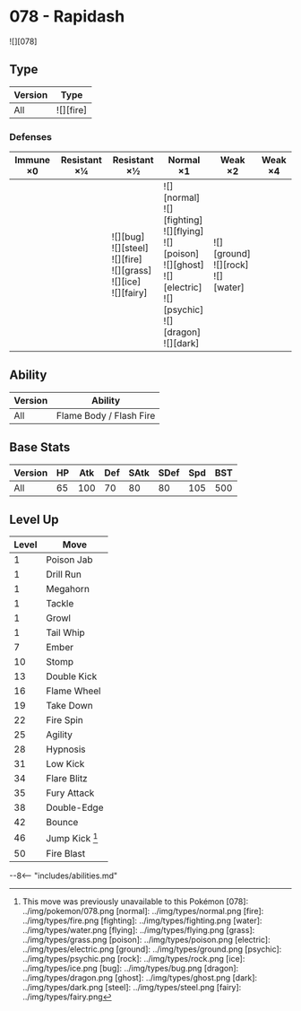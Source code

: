 # 078 - Rapidash
![][078]

## Type

Version | Type
---     | ---
All     | ![][fire]

### Defenses

Immune ×0 | Resistant ×¼ | Resistant ×½                                                                    | Normal ×1                                                                                                                                 | Weak ×2                                    | Weak ×4
---       | ---          | ---                                                                             | ---                                                                                                                                       | ---                                        | ---
&nbsp;    | &nbsp;       | ![][bug]<br>![][steel]<br>![][fire]<br>![][grass]<br>![][ice]<br>![][fairy]<br> | ![][normal]<br>![][fighting]<br>![][flying]<br>![][poison]<br>![][ghost]<br>![][electric]<br>![][psychic]<br>![][dragon]<br>![][dark]<br> | ![][ground]<br>![][rock]<br>![][water]<br> | &nbsp;

## Ability

Version | Ability
---     | ---
All     | Flame Body / Flash Fire

## Base Stats

Version | HP  | Atk | Def | SAtk | SDef | Spd | BST
---     | --- | --- | --- | ---  | ---  | --- | ---
All     | 65  | 100 | 70  | 80   | 80   | 105 | 500

## Level Up

Level | Move
---   | ---
1     | Poison Jab
1     | Drill Run
1     | Megahorn
1     | Tackle
1     | Growl
1     | Tail Whip
7     | Ember
10    | Stomp
13    | Double Kick
16    | Flame Wheel
19    | Take Down
22    | Fire Spin
25    | Agility
28    | Hypnosis
31    | Low Kick
34    | Flare Blitz
35    | Fury Attack
38    | Double-Edge
42    | Bounce
46    | Jump Kick [^1]
50    | Fire Blast


--8<-- "includes/abilities.md"

[^1]: This move was previously unavailable to this Pokémon
[078]: ../img/pokemon/078.png
[normal]: ../img/types/normal.png
[fire]: ../img/types/fire.png
[fighting]: ../img/types/fighting.png
[water]: ../img/types/water.png
[flying]: ../img/types/flying.png
[grass]: ../img/types/grass.png
[poison]: ../img/types/poison.png
[electric]: ../img/types/electric.png
[ground]: ../img/types/ground.png
[psychic]: ../img/types/psychic.png
[rock]: ../img/types/rock.png
[ice]: ../img/types/ice.png
[bug]: ../img/types/bug.png
[dragon]: ../img/types/dragon.png
[ghost]: ../img/types/ghost.png
[dark]: ../img/types/dark.png
[steel]: ../img/types/steel.png
[fairy]: ../img/types/fairy.png
